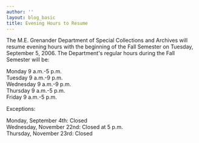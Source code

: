 ```yaml
---
author: ''
layout: blog_basic
title: Evening Hours to Resume
---
```

<div class="entry-body">
<p>The M.E. Grenander Department of Special Collections and Archives will resume evening hours with the beginning of the Fall Semester on Tuesday, September 5, 2006. The Department's regular hours during the Fall Semester will be:</p>
<p>Monday 9 a.m.-5 p.m.<br/>
Tuesday 9 a.m.-9 p.m.<br/>
Wednesday 9 a.m.-9 p.m.<br/>
Thursday 9 a.m.-5 p.m.<br/>
Friday 9 a.m.-5 p.m.</p>
<p>Exceptions:</p>
<p>Monday, September 4th: Closed<br/>
Wednesday, November 22nd: Closed at 5 p.m.<br/>
Thursday, November 23rd: Closed</p>
</div>